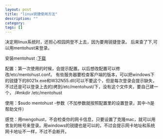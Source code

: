 ```yaml
---
layout: post
title: "linux锐捷使用方法"
description: ""
category: 
tags: []
---
```

决定用linux系统时，还担心校园网登不上去，因为要用锐捷登录。
后来查了下,可以用mentohust来登录。


安装mentohust :<a href usr="https://code.google.com/p/mentohust/">下载</a>


配置：第一次使用的时候，会提示配置。以后想改配置可以修改/etc/mentohust.conf。
有些服务器要检查客户端的版本，可以把windows下的锐捷下的8021x.exe和W32N55.dll(可以不要这个，但是每次登录会提示缺失，不过还是可以登录上去的)拷到/etc/mentohust/下，没有这个文件夹，要自己建一个，
/#mkdir /etc/mentohust


使用：$sudo mentohust -参数（不加参数就按照配置里的设置登录，其中-h是帮助文件）


感觉：用mengohust，不会检查你的网卡信息，只要设置了克隆mac，就可以用舍友的帐号来登录。用windows的锐捷也是可以的，不过会提示网卡地址和系统网卡地址不一样，不过不会断开。
